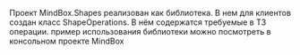 Проект MindBox.Shapes реализован как библиотека. В нем для клиентов создан класс ShapeOperations. В нём содержатся требуемые в ТЗ операции. пример использования библиотеки можно посмотреть в консольном проекте MindBox
